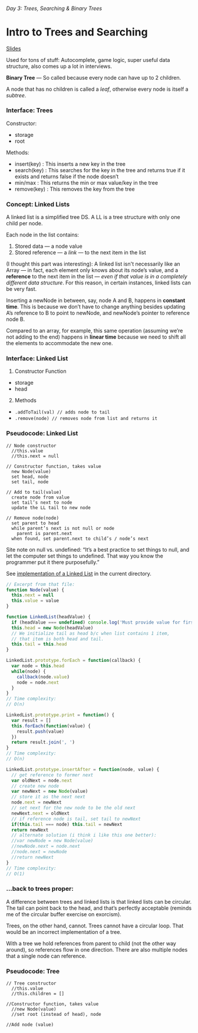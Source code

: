 ###### Day 3: Trees, Searching & Binary Trees

# Intro to Trees and Searching

[Slides](http://slides.com/bgando/trees-and-searching#/)

Used for tons of stuff: Autocomplete, game logic, super useful data structure, also comes up a lot in interviews.

**Binary Tree** — So called because every node can have up to 2 children.

A node that has no children is called a *leaf*, otherwise every node is itself a *subtree*.

### Interface: Trees

Constructor:
* storage
* root

Methods:
* insert(key) : This inserts a new key in the tree
* search(key) : This searches for the key in the tree and returns true if it exists and returns false if the node doesn’t
* min/max : This returns the min or max value/key in the tree
* remove(key) : This removes the key from the tree


### Concept: Linked Lists

A linked list is a simplified tree DS. A LL is a tree structure with only one child per node.

Each node in the list contains:

1. Stored data — a node value
2. Stored reference — a *link* — to the next item in the list

(I thought this part was interesting): A linked list isn't necessarily like an Array — in fact, each element only knows about its node’s value, and a **reference** to the next item in the list — *even if that value is in a completely different data structure*. For this reason, in certain instances, linked lists can be very fast.

Inserting a newNode in between, say, node A and B, happens in **constant time**. This is because we don’t have to change anything besides updating A’s reference to B to point to newNode, and newNode’s pointer to reference node B.

Compared to an array, for example, this same operation (assuming we’re not adding to the end) happens in **linear time** because we need to shift all the elements to accommodate the new one.

### Interface: Linked List

1. Constructor Function
* storage
* head

2. Methods
* `.addToTail(val) // adds node to tail`
* `.remove(node) // removes node from list and returns it`

### Pseudocode: Linked List

```
// Node constructor
  //this.value
  //this.next = null

// Constructor function, takes value
  new Node(value)
  set head, node
  set tail, node

// Add to tail(value)
  create node from value
  set tail’s next to node
  update the LL tail to new node

// Remove node(node)
  set parent to head
  while parent’s next is not null or node
    parent is parent.next
  when found, set parent.next to child’s / node’s next

```

Site note on null vs. undefined: “It’s a best practice to set things to null, and let the computer set things to undefined. That way you know the programmer put it there purposefully.”

See [implementation of a Linked List](https://github.com/ahrjarrett/algos_ds/blob/master/day3/LinkedList.js) in the current directory.


```javascript
// Excerpt from that file:
function Node(value) {
  this.next = null
  this.value = value
}

function LinkedList(headValue) {
  if (headValue === undefined) console.log('Must provide value for first node')
  this.head = new Node(headValue)
  // We initialize tail as head b/c when list contains 1 item,
  // that item is both head and tail.
  this.tail = this.head
}

LinkedList.prototype.forEach = function(callback) {
  var node = this.head
  while(node) {
    callback(node.value)
    node = node.next
  }
}
// Time complexity:
// O(n)

LinkedList.prototype.print = function() {
  var result = []
  this.forEach(function(value) {
    result.push(value)
  })
  return result.join(', ')
}
// Time complexity:
// O(n)

LinkedList.prototype.insertAfter = function(node, value) {
  // get reference to former next
  var oldNext = node.next
  // create new node
  var newNext = new Node(value)
  // store it as the next next
  node.next = newNext
  // set next for the new node to be the old next
  newNext.next = oldNext
  // if reference node is tail, set tail to newNext
  if(this.tail === node) this.tail = newNext
  return newNext
  // alternate solution (i think i like this one better):
  //var newNode = new Node(value)
  //newNode.next = node.next
  //node.next = newNode
  //return newNext
}
// Time complexity:
// O(1)

```

### ...back to trees proper:

A difference between trees and linked lists is that linked lists can be circular. The tail can point back to the head, and that’s perfectly acceptable (reminds me of the circular buffer exercise on exorcism).

Trees, on the other hand, cannot. Trees cannot have a circular loop. That would be an incorrect implementation of a tree.

With a tree we hold references from parent to child (not the other way around), so references flow in one direction. There are also multiple nodes that a single node can reference.

### Pseudocode: Tree

```
// Tree constructor
  //this.value
  //this.children = []

//Constructor function, takes value
  //new Node(value)
  //set root (instead of head), node

//Add node (value)
```
